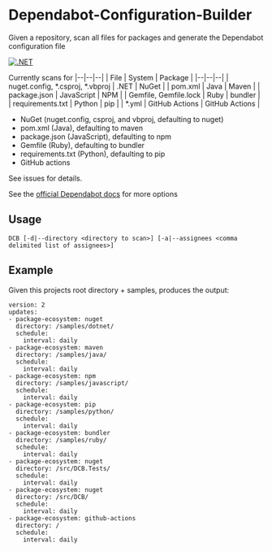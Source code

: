 # Dependabot-Configuration-Builder
Given a repository, scan all files for packages and generate the Dependabot configuration file

[![.NET](https://github.com/samsmithnz/Dependabot-Configuration-Builder/actions/workflows/dotnet.yml/badge.svg)](https://github.com/samsmithnz/Dependabot-Configuration-Builder/actions/workflows/dotnet.yml)

Currently scans for
|--|--|--|
| File | System | Package |
|--|--|--|
| nuget.config, *.csproj, *.vbproj | .NET | NuGet |
| pom.xml | Java | Maven |
| package.json | JavaScript | NPM |
| Gemfile, Gemfile.lock | Ruby | bundler |
| requirements.txt | Python | pip |
| *.yml | GitHub Actions | GitHub Actions |

- NuGet (nuget.config, csproj, and vbproj, defaulting to nuget)
- pom.xml (Java), defaulting to maven
- package.json (JavaScript), defaulting to npm
- Gemfile (Ruby), defaulting to bundler 
- requirements.txt (Python), defaulting to pip
- GitHub actions

See issues for details.

See the [official Dependabot docs](https://docs.github.com/en/code-security/supply-chain-security/keeping-your-dependencies-updated-automatically/configuration-options-for-dependency-updates) for more options

## Usage

```
DCB [-d|--directory <directory to scan>] [-a|--assignees <comma delimited list of assignees>]
```

## Example

Given this projects root directory + samples, produces the output:
```
version: 2
updates:
- package-ecosystem: nuget
  directory: /samples/dotnet/
  schedule:
    interval: daily
- package-ecosystem: maven
  directory: /samples/java/
  schedule:
    interval: daily
- package-ecosystem: npm
  directory: /samples/javascript/
  schedule:
    interval: daily
- package-ecosystem: pip
  directory: /samples/python/
  schedule:
    interval: daily
- package-ecosystem: bundler
  directory: /samples/ruby/
  schedule:
    interval: daily
- package-ecosystem: nuget
  directory: /src/DCB.Tests/
  schedule:
    interval: daily
- package-ecosystem: nuget
  directory: /src/DCB/
  schedule:
    interval: daily
- package-ecosystem: github-actions
  directory: /
  schedule:
    interval: daily
```
